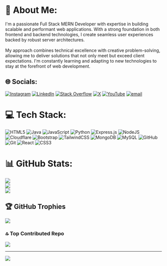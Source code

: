 # 💫 About Me:
I'm a passionate Full Stack MERN Developer with expertise in building scalable and performant web applications. With a strong foundation in both frontend and backend technologies, I create seamless user experiences backed by robust server architectures.<br><br>My approach combines technical excellence with creative problem-solving, allowing me to deliver solutions that not only meet but exceed client expectations. I'm constantly learning and adapting to new technologies to stay at the forefront of web development.

## 🌐 Socials:
[![Instagram](https://img.shields.io/badge/Instagram-%23E4405F.svg?logo=Instagram&logoColor=white)](https://instagram.com/karthik__reddy.7) [![LinkedIn](https://img.shields.io/badge/LinkedIn-%230077B5.svg?logo=linkedin&logoColor=white)](https://linkedin.com/in/karthik-v-94b00724a) [![Stack Overflow](https://img.shields.io/badge/-Stackoverflow-FE7A16?logo=stack-overflow&logoColor=white)](https://stackoverflow.com/users/30335620) [![X](https://img.shields.io/badge/X-black.svg?logo=X&logoColor=white)](https://x.com/@Karthik73744) [![YouTube](https://img.shields.io/badge/YouTube-%23FF0000.svg?logo=YouTube&logoColor=white)](https://youtube.com/@ChilledGaming4K) [![email](https://img.shields.io/badge/Email-D14836?logo=gmail&logoColor=white)](mailto:v.karthikreddy9@gmail.com) 

# 💻 Tech Stack:
![HTML5](https://img.shields.io/badge/html5-%23E34F26.svg?style=for-the-badge&logo=html5&logoColor=white) ![Java](https://img.shields.io/badge/java-%23ED8B00.svg?style=for-the-badge&logo=openjdk&logoColor=white) ![JavaScript](https://img.shields.io/badge/javascript-%23323330.svg?style=for-the-badge&logo=javascript&logoColor=%23F7DF1E) ![Python](https://img.shields.io/badge/python-3670A0?style=for-the-badge&logo=python&logoColor=ffdd54) ![Express.js](https://img.shields.io/badge/express.js-%23404d59.svg?style=for-the-badge&logo=express&logoColor=%2361DAFB) ![NodeJS](https://img.shields.io/badge/node.js-6DA55F?style=for-the-badge&logo=node.js&logoColor=white) ![Cloudflare](https://img.shields.io/badge/Cloudflare-F38020?style=for-the-badge&logo=Cloudflare&logoColor=white) ![Bootstrap](https://img.shields.io/badge/bootstrap-%238511FA.svg?style=for-the-badge&logo=bootstrap&logoColor=white) ![TailwindCSS](https://img.shields.io/badge/tailwindcss-%2338B2AC.svg?style=for-the-badge&logo=tailwind-css&logoColor=white) ![MongoDB](https://img.shields.io/badge/MongoDB-%234ea94b.svg?style=for-the-badge&logo=mongodb&logoColor=white) ![MySQL](https://img.shields.io/badge/mysql-4479A1.svg?style=for-the-badge&logo=mysql&logoColor=white) ![GitHub](https://img.shields.io/badge/github-%23121011.svg?style=for-the-badge&logo=github&logoColor=white) ![Git](https://img.shields.io/badge/git-%23F05033.svg?style=for-the-badge&logo=git&logoColor=white) ![React](https://img.shields.io/badge/react-%2320232a.svg?style=for-the-badge&logo=react&logoColor=%2361DAFB) ![CSS3](https://img.shields.io/badge/css3-%231572B6.svg?style=for-the-badge&logo=css3&logoColor=white)
# 📊 GitHub Stats:
![](https://github-readme-stats.vercel.app/api?username=Karthik-V1&theme=dark&hide_border=false&include_all_commits=true&count_private=false)<br/>
![](https://nirzak-streak-stats.vercel.app/?user=Karthik-V1&theme=dark&hide_border=false)<br/>
![](https://github-readme-stats.vercel.app/api/top-langs/?username=Karthik-V1&theme=dark&hide_border=false&include_all_commits=true&count_private=false&layout=compact)

## 🏆 GitHub Trophies
![](https://github-profile-trophy.vercel.app/?username=Karthik-V1&theme=radical&no-frame=true&no-bg=false&margin-w=4)

### 🔝 Top Contributed Repo
![](https://github-contributor-stats.vercel.app/api?username=Karthik-V1&limit=5&theme=dark&combine_all_yearly_contributions=true)

---
[![](https://visitcount.itsvg.in/api?id=Karthik-V1&icon=0&color=0)](https://visitcount.itsvg.in)
